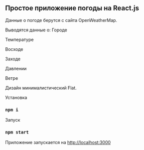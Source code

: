## Простое приложение погоды на React.js

Данные о погоде берутся с сайта OpenWeatherMap.

Выводятся данные о:
  Городе

  Температуре

  Восходе

  Заходе

  Давлении

  Ветре


Дизайн минималистический Flat.


Установка

### `npm i`

Запуск

### `npm start`

Приложение запускается на [http://localhost:3000](http://localhost:3000)

